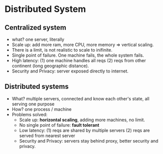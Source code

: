 # Distributed System

## Centralized system
- what? one server, literally
- Scale up: add more ram, more CPU, more memory => vertical scaling.
- There is a limit, is not realistic to scale to inifinite.
- Single point of failure. One machine fails, the whole system fails.
- High latency: (1) one machine handles all reqs (2) reqs from other continent (long geographic distance).
- Security and Privacy: server exposed directly to internet.

## Distributed systems
- What? multiple servers, connected and know each other's state, all serving one purpose
- How? one process / machine
- Problems solved:
  - Scale up: **horizontal scaling**, adding more machines, no limit.
  - No single point of failure: **fault tolerant**
  - Low latency: (1) reqs are shared by multiple servers (2) reqs are served from nearest server
  - Security and Privacy: servers stay behind proxy, better security and privacy. 
